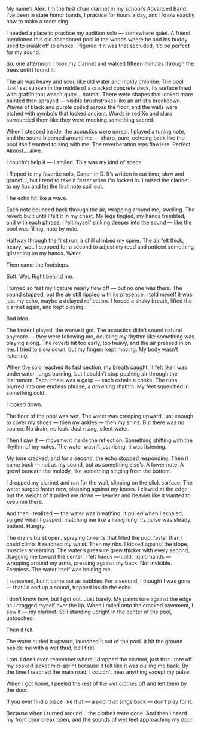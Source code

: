 
My name’s Alex. I’m the first chair clarinet in my school’s Advanced Band.
I’ve been in state honor bands, I practice for hours a day, and I know exactly how to make a room sing.

I needed a place to practice my audition solo — somewhere quiet. A friend mentioned this old abandoned pool in the woods where he and his buddy used to sneak off to smoke. I figured if it was that secluded, it’d be perfect for my sound.

So, one afternoon, I took my clarinet and walked fifteen minutes through the trees until I found it.

The air was heavy and sour, like old water and moldy chlorine. The pool itself sat sunken in the middle of a cracked concrete deck, its surface lined with graffiti that wasn’t quite… normal. There were shapes that looked more painted than sprayed — visible brushstrokes like an artist’s breakdown. Waves of black and purple coiled across the floor, and the walls were etched with symbols that looked ancient. Words in red Xs and slurs surrounded them like they were mocking something sacred.

When I stepped inside, the acoustics were unreal. I played a tuning note, and the sound bloomed around me — sharp, pure, echoing back like the pool itself wanted to sing with me. The reverberation was flawless. Perfect. Almost… alive.

I couldn’t help it — I smiled. This was my kind of space.

I flipped to my favorite solo, Canon in D. It’s written in cut time, slow and graceful, but I tend to take it faster when I’m locked in. I raised the clarinet to my lips and let the first note spill out.

The echo hit like a wave.

Each note bounced back through the air, wrapping around me, swelling. The reverb built until I felt it in my chest. My legs tingled, my hands trembled, and with each phrase, I felt myself sinking deeper into the sound — like the pool was filling, note by note.

Halfway through the first run, a chill climbed my spine. The air felt thick, heavy, wet. I stopped for a second to adjust my reed and noticed something glistening on my hands. Water.

Then came the footsteps.

Soft. Wet. Right behind me.

I turned so fast my ligature nearly flew off — but no one was there. The sound stopped, but the air still rippled with its presence. I told myself it was just my echo, maybe a delayed reflection. I forced a shaky breath, lifted the clarinet again, and kept playing.

Bad idea.

The faster I played, the worse it got. The acoustics didn’t sound natural anymore — they were following me, doubling my rhythm like something was playing along. The reverb hit too early, too heavy, and the air pressed in on me. I tried to slow down, but my fingers kept moving. My body wasn’t listening.

When the solo reached its fast section, my breath caught. It felt like I was underwater, lungs burning, but I couldn’t stop pushing air through the instrument. Each inhale was a gasp — each exhale a choke. The runs blurred into one endless phrase, a drowning rhythm. My feet squelched in something cold.

I looked down.

The floor of the pool was wet. The water was creeping upward, just enough to cover my shoes — then my ankles — then my shins. But there was no source. No drain, no leak. Just rising, silent water.

Then I saw it — movement inside the reflection. Something shifting with the rhythm of my notes. The water wasn’t just rising; it was listening.

My tone cracked, and for a second, the echo stopped responding. Then it came back — not as my sound, but as something else’s. A lower note. A growl beneath the melody, like something singing from the bottom.

I dropped my clarinet and ran for the wall, slipping on the slick surface. The water surged faster now, slapping against my knees. I clawed at the edge, but the weight of it pulled me down — heavier and heavier like it wanted to keep me there.

And then I realized — the water was breathing. It pulled when I exhaled, surged when I gasped, matching me like a living lung. Its pulse was steady, patient. Hungry.

The drains burst open, spraying torrents that filled the pool faster than I could climb. It reached my waist. Then my ribs. I kicked against the slope, muscles screaming. The water’s pressure grew thicker with every second, dragging me toward the center. I felt hands — cold, liquid hands — wrapping around my arms, pressing against my back. Not invisible. Formless. The water itself was holding me.

I screamed, but it came out as bubbles. For a second, I thought I was gone — that I’d end up a sound, trapped inside the echo.

I don’t know how, but I got out. Just barely. My palms tore against the edge as I dragged myself over the lip. When I rolled onto the cracked pavement, I saw it — my clarinet. Still standing upright in the center of the pool, untouched.

Then it fell.

The water hurled it upward, launched it out of the pool. It hit the ground beside me with a wet thud, bell first.

I ran. I don’t even remember where I dropped the clarinet, just that I tore off my soaked jacket mid-sprint because it felt like it was pulling me back. By the time I reached the main road, I couldn’t hear anything except my pulse.

When I got home, I peeled the rest of the wet clothes off and left them by the door.

If you ever find a place like that — a pool that sings back — don’t play for it.

Because when I turned around… the clothes were gone.
And then I heard my front door creak open, and the sounds of wet feet approaching my door.
